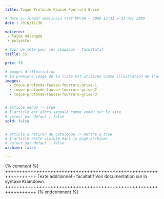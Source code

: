 ```yaml
---
title: Toque Profonde Fausse Fourrure Grise

# date au format americain YYYY-MM-DD - 2009-12-31 = 31 dec 2009
date : 2016/11/30

matieres:
 - laine mélangée
 - polyester

# tour de tête pour les chapeaux - facultatif
taille: 55

prix: 58

# images d'illustration
# la première image de la liste est utilisée comme illustration de l'article dans les pages de listing.
images:
  - toque-profonde-fausse-fourrure-grise-1
  - toque-profonde-fausse-fourrure-grise-2
  - toque-profonde-fausse-fourrure-grise-3


# article vendu -> true
# l'article est alors signalé comme vendu sur le site
# valeur par defaut : false
sold: false


# article à retirer du catalogue -> mettre à true
# l'article reste visible dans la page archives
# valeur par defaut : false
archive: false

---
```

{% comment %} +++++++++++++++++++++++++++++++++++++++++++++++++++++++++++++++++
              Texte additionnel - facultatif
              Voir documentation sur la syntaxe Kramdown
+++++++++++++++++++++++++++++++++++++++++++++++++++++++++++++++++ {% endcomment %}
